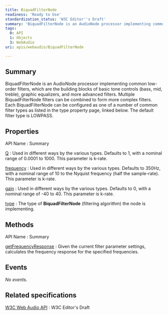 ```yaml
---
title: BiquadFilterNode
readiness: 'Ready to Use'
standardization_status: 'W3C Editor''s Draft'
summary: 'BiquadFilterNode is an AudioNode processor implementing common low-order filters, which are the building blocks of basic tone controls (bass, mid, treble), graphic equalizers, and more advanced filters. Multiple BiquadFilterNode filters can be combined to form more complex filters. Each BiquadFilterNode can be configured as one of a number of common filter types as listed in the type property page, linked below. The default filter type is LOWPASS.'
tags:
  0: API
  1: Objects
  3: WebAudio
uri: apis/webaudio/BiquadFilterNode

---
```

## Summary

BiquadFilterNode is an AudioNode processor implementing common low-order filters, which are the building blocks of basic tone controls (bass, mid, treble), graphic equalizers, and more advanced filters. Multiple BiquadFilterNode filters can be combined to form more complex filters. Each BiquadFilterNode can be configured as one of a number of common filter types as listed in the type property page, linked below. The default filter type is LOWPASS.

## Properties

API Name
:   Summary

[Q](/apis/webaudio/BiquadFilterNode/Q)
:   Used in different ways by the various types. Defaults to 1, with a nominal range of 0.0001 to 1000. This parameter is k-rate.

[frequency](/apis/webaudio/BiquadFilterNode/frequency)
:   Used in different ways by the various types. Defaults to 350Hz, with a nominal range of 10 to the Nyquist frequency (half the sample-rate). This parameter is k-rate.

[gain](/apis/webaudio/BiquadFilterNode/gain)
:   Used in different ways by the various types. Defaults to 0, with a nominal range of -40 to 40. This parameter is k-rate.

[type](/apis/webaudio/BiquadFilterNode/type)
:   The type of ****BiquadFilterNode**** (filtering algorithm) the node is implementing.

## Methods

API Name
:   Summary

[getFrequencyResponse](/apis/webaudio/BiquadFilterNode/getFrequencyResponse)
:   Given the current filter parameter settings, calculates the frequency response for the specified frequencies.

## Events

*No events.*

## Related specifications

[W3C Web Audio API](https://dvcs.w3.org/hg/audio/raw-file/tip/webaudio/specification.html)
:   W3C Editor's Draft
